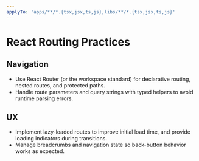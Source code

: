 ```yaml
---
applyTo: 'apps/**/*.{tsx,jsx,ts,js},libs/**/*.{tsx,jsx,ts,js}'
---
```


# React Routing Practices

## Navigation

-   Use React Router (or the workspace standard) for declarative routing, nested routes, and protected paths.
-   Handle route parameters and query strings with typed helpers to avoid runtime parsing errors.

## UX

-   Implement lazy-loaded routes to improve initial load time, and provide loading indicators during transitions.
-   Manage breadcrumbs and navigation state so back-button behavior works as expected.
